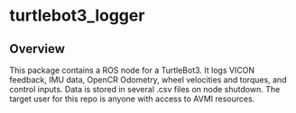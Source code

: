 # turtlebot3_logger
## Overview
This package contains a ROS node for a TurtleBot3. It logs VICON feedback, IMU data, OpenCR Odometry, wheel velocities and torques, and control inputs. Data is stored in several .csv files on node shutdown. The target user for this repo is anyone with access to AVMI resources.
